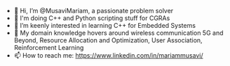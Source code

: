 - 👋 Hi, I’m @MusaviMariam, a passionate problem solver
- 🌱 I'm doing C++ and Python scripting stuff for CGRAs
- 🌱 I’m keenly interested in learning C++ for Embedded Systems 
- 👀 My domain knowledge hovers around wireless communication 5G and Beyond, Resource Allocation and Optimization, User Association, Reinforcement Learning
- 📫 How to reach me: https://www.linkedin.com/in/mariammusavi/

<!---
MusaviMariam/MusaviMariam is a ✨ special ✨ repository because its `README.md` (this file) appears on your GitHub profile.
You can click the Preview link to take a look at your changes.
--->
